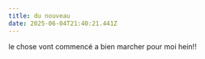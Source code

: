 ```yaml
---
title: du nouveau
date: 2025-06-04T21:40:21.441Z
---
```

l﻿e chose vont commencé a bien marcher pour moi hein!!